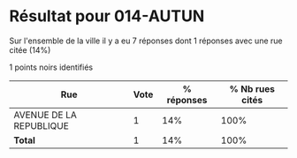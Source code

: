 # Résultat pour 014-AUTUN

Sur l'ensemble de la ville il y a eu 7 réponses dont 1 réponses avec une rue citée (14%)

1 points noirs identifiés

| Rue | Vote | % réponses | % Nb rues cités|
|-----|------|------------|----------------|
| AVENUE DE LA REPUBLIQUE | 1 | 14% | 100%|
| **Total** | 1 | 14% | 100%|
